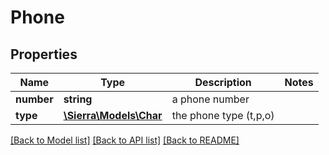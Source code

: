 # Phone

## Properties
Name | Type | Description | Notes
------------ | ------------- | ------------- | -------------
**number** | **string** | a phone number | 
**type** | [**\Sierra\Models\Char**](Char.md) | the phone type (t,p,o) | 

[[Back to Model list]](../README.md#documentation-for-models) [[Back to API list]](../README.md#documentation-for-api-endpoints) [[Back to README]](../README.md)


